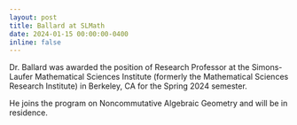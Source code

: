 ```yaml
---
layout: post
title: Ballard at SLMath
date: 2024-01-15 00:00:00-0400
inline: false
---
```


Dr. Ballard was awarded the position of Research Professor at the
Simons-Laufer Mathematical Sciences Institute (formerly the
Mathematical Sciences Research Institute) in Berkeley, CA for
the Spring 2024 semester.

He joins the program on Noncommutative Algebraic Geometry and
will be in residence.
